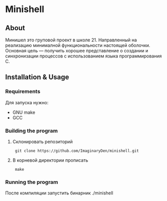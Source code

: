 # Minishell
## About

Минишел это груповой проект в школе 21. Направленный на реализацию минималной функциональности настоящей оболочки. Основная цель — получить хорошее представление о создании и синхронизации процессов с использованием языка программирования C.

## Installation & Usage

### Requirements
Для запуска нужно:
- GNU make
- GCC

### Building the program

1. Склонировать репозиторий

        git clone https://github.com/ImaginaryDen/minishell.git
2. В корневой директории прописать

        make

### Running the program

После компиляции запустить бинарник ./minishell
